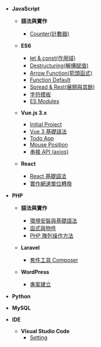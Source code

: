 - **JavaScript**
  - **語法與實作**
    - [Counter(計數器)](JavaScript/js-counter.md)

  - **ES6**
    - [let & const(作用域)](JavaScript-ES6/let-const.md)
    - [Destructuring(解構賦值)](JavaScript-ES6/destructuring.md)
    - [Arrow Function(箭頭函式)](JavaScript-ES6/arrow-function.md)
    - [Function Default](JavaScript-ES6/function-default.md)
    - [Spread & Rest(展開與其餘)](JavaScript-ES6/spread-rest.md)
    - [字符模板](JavaScript-ES6/template-strings.md)
    - [ES Modules](JavaScript-ES6/es-modules.md)

  - **Vue.js 3.x**
    - [Initial Project](Vue.js(3.x)/initial.md)
    - [Vue 3 基礎語法](Vue.js(3.x)/grammar.md)
    - [Todo App](Vue.js(3.x)/todo.md)
    - [Mouse Position](Vue.js(3.x)/mouse-position.md)
    - [串接 API (axios)](Vue.js(3.x)/dog-api.md)

  - **React**
    - [React 基礎語法](React/grammar.md)
    - [實作網速單位轉換](React/speed.md)

- **PHP**
  - **語法與實作**
    - [環境安裝與基礎語法](PHP/grammar.md)
    - [函式與物件](PHP/function-object.md)
    - [PHP 陣列操作方法](PHP/array-operating.md)

  - **Laravel**
    - [套件工具 Composer](Laravel/composer.md)

  - **WordPress**
    - [專案建立](WordPress/wp-mamp.md)

- **Python**

- **MySQL**

- **IDE**
  - **Visual Studio Code**
    - [Setting](VSCode/vscode-setting.md)